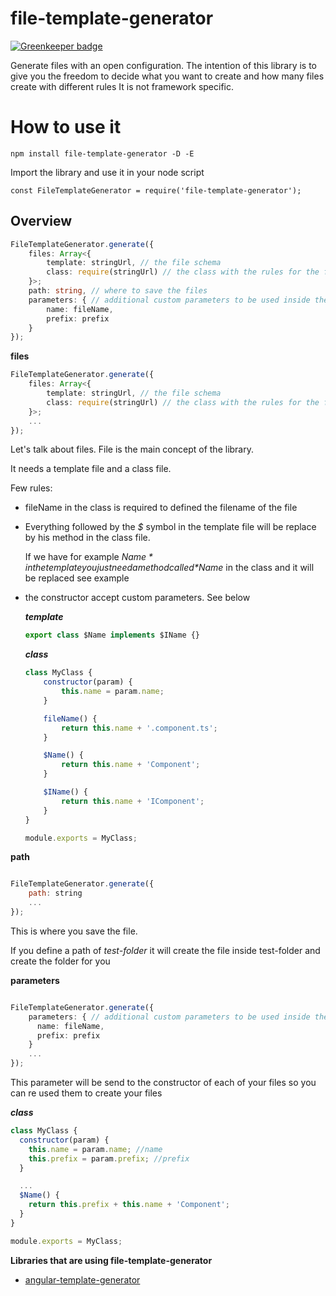 # file-template-generator

[![Greenkeeper badge](https://badges.greenkeeper.io/uittorio/file-template-generator.svg)](https://greenkeeper.io/)

Generate files with an open configuration.
The intention of this library is to give you the freedom to decide what you want to create and how many files create with different rules
It is not framework specific.

# How to use it

```
npm install file-template-generator -D -E

```
Import the library and use it in your node script 

```
const FileTemplateGenerator = require('file-template-generator');

```
## Overview

```ts
FileTemplateGenerator.generate({
    files: Array<{
        template: stringUrl, // the file schema
        class: require(stringUrl) // the class with the rules for the file
    }>;
    path: string, // where to save the files
    parameters: { // additional custom parameters to be used inside the files
        name: fileName,
        prefix: prefix
    }
});

```

**files**

```ts
FileTemplateGenerator.generate({
    files: Array<{
        template: stringUrl, // the file schema
        class: require(stringUrl) // the class with the rules for the file
    }>;
    ...
});
```

Let's talk about files.
File is the main concept of the library. 

It needs a template file and a class file.

Few rules:

- fileName in the class is required to defined the filename of the file
- Everything followed by the *$* symbol in the template file will be replace by his method in the class file.

    If we have for example *$Name* in the template you just need a method called *$Name* in the class and it will be replaced
    see example
    
- the constructor accept custom parameters. See below    

    ***template***
    ```ts
    export class $Name implements $IName {}

    ```

    ***class***
    ```js
    class MyClass {
        constructor(param) {
            this.name = param.name;
        }
    
        fileName() {
            return this.name + '.component.ts';
        }
    
        $Name() {
            return this.name + 'Component';
        }
    
        $IName() {
            return this.name + 'IComponent';
        }
    }

    module.exports = MyClass;
    ```

**path**

```js

FileTemplateGenerator.generate({
    path: string
    ...
});

```

This is where you save the file.

If you define a path of *test-folder* it will create the file inside test-folder and create the folder for you

**parameters**

```ts

FileTemplateGenerator.generate({
    parameters: { // additional custom parameters to be used inside the files
      name: fileName,
      prefix: prefix
    }
    ...
});

```

This parameter will be send to the constructor of each of your files so you can re used them to create your files

***class***
```js
class MyClass {
  constructor(param) {
    this.name = param.name; //name
    this.prefix = param.prefix; //prefix
  }

  ...
  $Name() {
    return this.prefix + this.name + 'Component';
  }
}

module.exports = MyClass;
```

**Libraries that are using file-template-generator**

- [angular-template-generator](https://www.npmjs.com/package/angular-template-generator)